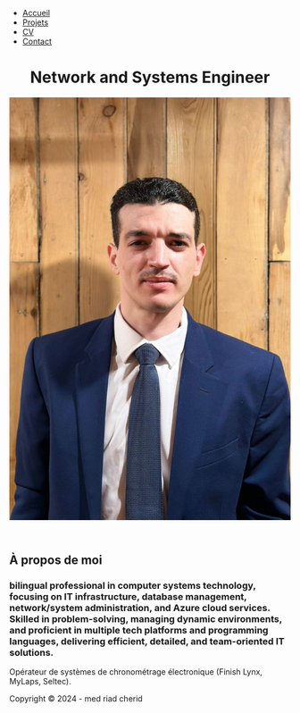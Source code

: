 <html lang="fr">
<head>
  <meta charset="UTF-8">
  <meta name="viewport" content="width=device-width, initial-scale=1.0">
</head>
<body>
  <!-- Barre de navigation -->
    <nav>
      <ul>
        <li><a href="index.html" id="home-link">Accueil</a></li>
        <li><a href="projects.html" id="projects-link">Projets</a></li>
        <li><a href="resume.html" id="resume-link">CV</a></li>
        <li><a href="contact.html" id="contact-link">Contact</a></li>
      </ul>
    </nav>

 <header class="header">
  <h1>Network and Systems Engineer</h1> 
  <img src="myimage1.jpg" alt="Professional headshot of Mohamed Riad Cherid">
</header>


  <main>
    <section class="about-me">
      <h2>À propos de moi</h2>
      <h3>bilingual professional in computer systems technology, focusing on IT infrastructure, database management, network/system administration, and Azure cloud services. Skilled in problem-solving, managing dynamic environments, and proficient in multiple tech platforms and programming languages, delivering efficient, detailed, and team-oriented IT solutions.</h3>
      <p>Opérateur de systèmes de chronométrage électronique (Finish Lynx, MyLaps, Seltec).</p>
    </section>
  </main>
    <footer>
    <p>Copyright &copy; 2024 - med riad cherid</p>
  </footer>
</body>
</html>
<head>
<link rel="stylesheet" href="style.css"> 
</head>